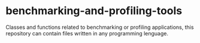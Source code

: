 # benchmarking-and-profiling-tools
Classes and functions related to benchmarking or profiling applications, this repository can contain files written in any programming lenguage.
